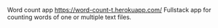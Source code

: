 Word count app
https://word-count-t.herokuapp.com/
Fullstack app for counting words of one or multiple text files.

